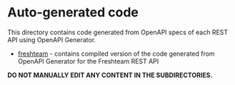 # Auto-generated code

This directory contains code generated from OpenAPI specs of each REST API using OpenAPI Generator.

- [freshteam](freshteam) - contains compiled version of the code generated from OpenAPI Generator for the Freshteam REST API

**DO NOT MANUALLY EDIT ANY CONTENT IN THE SUBDIRECTORIES.**
